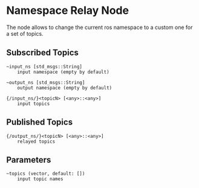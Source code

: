 # Namespace Relay Node

The node allows to change the current ros namespace to a custom one for a set of topics.

## Subscribed Topics
```
~input_ns [std_msgs::String]
    input namespace (empty by default)
    
~output_ns [std_msgs::String]
    output namespace (empty by default)
    
{/input_ns/}<topicN> [<any>::<any>]
    input topics
```

## Published Topics
```
{/output_ns/}<topicN> [<any>::<any>]
    relayed topics
```

## Parameters
```    
~topics (vector, default: [])
    input topic names
```
